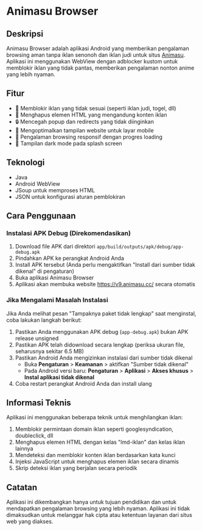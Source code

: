 # Animasu Browser

## Deskripsi

Animasu Browser adalah aplikasi Android yang memberikan pengalaman browsing aman tanpa iklan senonoh dan iklan judi untuk situs [Animasu](https://v9.animasu.cc/). Aplikasi ini menggunakan WebView dengan adblocker kustom untuk memblokir iklan yang tidak pantas, memberikan pengalaman nonton anime yang lebih nyaman.

## Fitur

- 🚫 Memblokir iklan yang tidak sesuai (seperti iklan judi, togel, dll)
- 🛑 Menghapus elemen HTML yang mengandung konten iklan
- 🔒 Mencegah popup dan redirects yang tidak diinginkan
- 📱 Mengoptimalkan tampilan website untuk layar mobile
- 🔄 Pengalaman browsing responsif dengan progres loading
- 🌙 Tampilan dark mode pada splash screen

## Teknologi

- Java
- Android WebView
- JSoup untuk memproses HTML
- JSON untuk konfigurasi aturan pemblokiran

## Cara Penggunaan

### Instalasi APK Debug (Direkomendasikan)

1. Download file APK dari direktori `app/build/outputs/apk/debug/app-debug.apk`
2. Pindahkan APK ke perangkat Android Anda
3. Install APK tersebut (Anda perlu mengaktifkan "Install dari sumber tidak dikenal" di pengaturan)
4. Buka aplikasi Animasu Browser
5. Aplikasi akan membuka website https://v9.animasu.cc/ secara otomatis

### Jika Mengalami Masalah Instalasi

Jika Anda melihat pesan "Tampaknya paket tidak lengkap" saat menginstal, coba lakukan langkah berikut:

1. Pastikan Anda menggunakan APK debug (`app-debug.apk`) bukan APK release unsigned
2. Pastikan APK telah didownload secara lengkap (periksa ukuran file, seharusnya sekitar 6.5 MB)
3. Pastikan Android Anda mengizinkan instalasi dari sumber tidak dikenal
   - Buka **Pengaturan** > **Keamanan** > aktifkan "Sumber tidak dikenal"
   - Pada Android versi baru: **Pengaturan** > **Aplikasi** > **Akses khusus** > **Instal aplikasi tidak dikenal**
4. Coba restart perangkat Android Anda dan install ulang

## Informasi Teknis

Aplikasi ini menggunakan beberapa teknik untuk menghilangkan iklan:

1. Memblokir permintaan domain iklan seperti googlesyndication, doubleclick, dll
2. Menghapus elemen HTML dengan kelas "lmd-iklan" dan kelas iklan lainnya
3. Mendeteksi dan memblokir konten iklan berdasarkan kata kunci
4. Injeksi JavaScript untuk menghapus elemen iklan secara dinamis
5. Skrip deteksi iklan yang berjalan secara periodik

## Catatan

Aplikasi ini dikembangkan hanya untuk tujuan pendidikan dan untuk mendapatkan pengalaman browsing yang lebih nyaman. Aplikasi ini tidak dimaksudkan untuk melanggar hak cipta atau ketentuan layanan dari situs web yang diakses.
